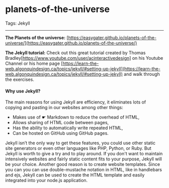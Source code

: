 # planets-of-the-universe

Tags: Jekyll

---

**The Planets of the universe:** [https://easygater.github.io/planets-of-the-universe/](https://easygater.github.io/planets-of-the-universe/)

**The Jekyll tutorial:**
Check out this great tutorial created by Thomas Bradley[https://www.youtube.com/user/acinteractivedesign] on his Youtube Channel or his home page [https://learn-the-web.algonquindesign.ca/topics/jekyll/#setting-up-jekyll](https://learn-the-web.algonquindesign.ca/topics/jekyll/#setting-up-jekyll) and walk through the exercises.


#### Why use Jekyll?

The main reasons for using Jekyll are efficiency, it eliminates lots of copying and pasting in our websites among other things:

* Makes use of ☛ Markdown to reduce the overhead of HTML,
* Allows sharing of HTML code between pages,
* Has the ability to automatically write repeated HTML,
* Can be hosted on GitHub using GitHub pages.

Jekyll isn’t the only way to get these features, you could use other static site generators or even other languages like PHP, Python, or Ruby. But Jekyll is worth to give a try and to play around. If you don't want to maintain intensively websites and fairly static content fits to your purpose, Jekyll will be your choice.
Another good reason is to create website templates. Since you can you can use double-mustache notation in HTML, like in handlebars and ejs, Jekyll can be used to create the HTML template and easily integrated into your node.js application.
